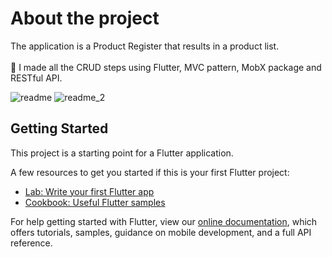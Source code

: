 # About the project

The application is a Product Register that results in a product list. 
<br></br>
:rocket: I made all the CRUD steps using Flutter, MVC pattern, MobX package and RESTful API.

![readme](https://user-images.githubusercontent.com/101572382/196950433-84c3ca3f-8c45-4123-ac22-4603ac723ae0.gif)
![readme_2](https://user-images.githubusercontent.com/101572382/196950518-dd51387f-74b1-423c-bfb3-088a09fee85a.gif)


## Getting Started

This project is a starting point for a Flutter application.

A few resources to get you started if this is your first Flutter project:

- [Lab: Write your first Flutter app](https://flutter.dev/docs/get-started/codelab)
- [Cookbook: Useful Flutter samples](https://flutter.dev/docs/cookbook)

For help getting started with Flutter, view our
[online documentation](https://flutter.dev/docs), which offers tutorials,
samples, guidance on mobile development, and a full API reference.

